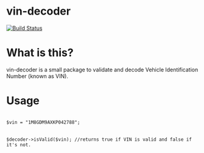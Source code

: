 # vin-decoder

[![Build Status](https://travis-ci.org/michalwaskiw/vin-decoder.svg?branch=master)](https://travis-ci.org/michalwaskiw/vin-decoder)

# What is this?
vin-decoder is a small package to validate and decode Vehicle Identification Number (known as VIN).

# Usage

<code>
$vin = "1M8GDM9AXKP042788";
</code>
<br>
<code>
$decoder->isValid($vin); //returns true if VIN is valid and false if it's not.
</code>
